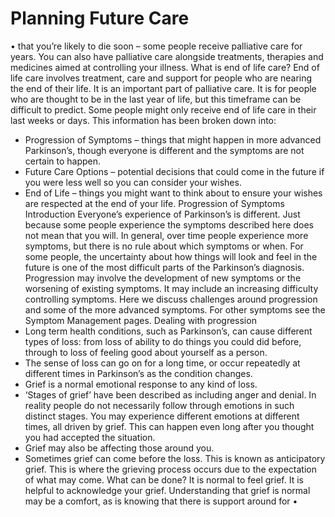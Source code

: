# Planning Future Care

•
that you’re likely to die soon – some people receive palliative care for years. You
can also have palliative care alongside treatments, therapies and medicines aimed
at controlling your illness.
What is end of life care?
End of life care involves treatment, care and support for people who are nearing
the end of their life. It is an important part of palliative care. It is for people who
are thought to be in the last year of life, but this timeframe can be difficult to
predict. Some people might only receive end of life care in their last weeks or days.
This information has been broken down into:

- Progression of Symptoms – things that might happen in more advanced
  Parkinson’s, though everyone is different and the symptoms are not certain to
  happen.
- Future Care Options – potential decisions that could come in the future if you
  were less well so you can consider your wishes.
- End of Life – things you might want to think about to ensure your wishes are
  respected at the end of your life.
  Progression of Symptoms
  Introduction
  Everyone’s experience of Parkinson’s is different. Just because some people
  experience the symptoms described here does not mean that you will.
  In general, over time people experience more symptoms, but there is no rule about
  which symptoms or when. For some people, the uncertainty about how things will
  look and feel in the future is one of the most difficult parts of the Parkinson’s
  diagnosis.
  Progression may involve the development of new symptoms or the worsening of
  existing symptoms. It may include an increasing difficulty controlling symptoms.
  Here we discuss challenges around progression and some of the more advanced
  symptoms. For other symptoms see the Symptom Management pages.
  Dealing with progression
- Long term health conditions, such as Parkinson’s, can cause different types of
  loss: from loss of ability to do things you could did before, through to loss of
  feeling good about yourself as a person.
- The sense of loss can go on for a long time, or occur repeatedly at different
  times in Parkinson’s as the condition changes.
- Grief is a normal emotional response to any kind of loss.
- ‘Stages of grief’ have been described as including anger and denial. In reality
  people do not necessarily follow through emotions in such distinct stages. You
  may experience different emotions at different times, all driven by grief. This
  can happen even long after you thought you had accepted the situation.
- Grief may also be affecting those around you.
- Sometimes grief can come before the loss. This is known as anticipatory grief.
  This is where the grieving process occurs due to the expectation of what may
  come.
  What can be done?
  It is normal to feel grief. It is helpful to acknowledge your grief. Understanding that
  grief is normal may be a comfort, as is knowing that there is support around for
  •
